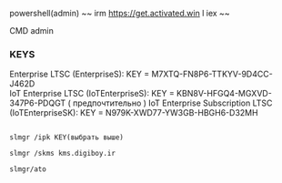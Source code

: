 


powershell(admin)
~~ 
irm https://get.activated.win l iex
~~


CMD admin

### KEYS

Enterprise LTSC (EnterpriseS): KEY = M7XTQ-FN8P6-TTKYV-9D4CC-J462D  
IoT Enterprise LTSC (IoTEnterpriseS): KEY = KBN8V-HFGQ4-MGXVD-347P6-PDQGT  ( предпочтительно )
IoT Enterprise Subscription LTSC (IoTEnterpriseSK): KEY = N979K-XWD77-YW3GB-HBGH6-D32MH

```

slmgr /ipk KEY(выбрать выше)

slmgr /skms kms.digiboy.ir

slmgr/ato
```
